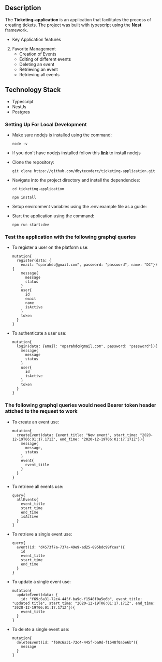 ## Description

The **Ticketing-application** is an application that facilitates the process of creating tickets. The project was built with typescript using the **[Nest](https://github.com/nestjs/nest)** framework.

- Key Application features

2. Favorite Management
   - Creation of Events
   - Editing of different events
   - Deleting an event
   - Retrieving an event
   - Retrieving all events

## Technology Stack

- Typescript
- NestJs
- Postgres

### Setting Up For Local Development

- Make sure nodejs is installed using the command:

  ```
  node -v
  ```

- If you don't have nodejs installed follow this **[link](https://nodejs.org/en/)** to install nodejs

* Clone the repository:

  ```
  git clone https://github.com/dbytecoderc/ticketing-application.git
  ```

* Navigate into the project directory and install the dependencies:

  ```
  cd ticketing-application

  npm install
  ```

* Setup environment variables using the .env.example file as a guide:

- Start the application using the command:

  ```
  npm run start:dev
  ```

### Test the application with the following graphql queries

- To register a user on the platform use:

  ```
  mutation{
    register(data: {
      email: "oparahdc@gmail.com", password: "password", name: "DC"}){
      message{
        message
        status
      }
      user{
        id
        email
        name
        isActive
      }
      token
    }
  }
  ```

- To authenticate a user use:

  ```
  mutation{
    login(data: {email: "oparahdc@gmail.com", password: "password"}){
      message{
        message
        status
      }
      user{
        id
        isActive
      }
      token
    }
  }
  ```

### The following graphql queries would need Bearer token header attched to the request to work

- To create an event use:

  ```
  mutation{
    createEvent(data: {event_title: "New event", start_time: "2020-12-19T06:01:17.171Z", end_time: "2020-12-19T06:01:17.171Z"}){
      message{
        message,
        status
      }
      event{
        event_title
      }
    }
  }
  ```

- To retrieve all events use:

  ```
  query{
    allEvents{
      event_title
      start_time
      end_time
      isActive
    }
  }
  ```

- To retrieve a single event use:

  ```
  query{
    event(id: "d4573f7a-737a-49e9-ad25-895bdc99fcaa"){
      id
      event_title
      start_time
      end_time
    }
  }
  ```

- To update a single event use:

  ```
  mutation{
    updateEvent(data: {
      id: "f69c6a31-72c4-445f-ba9d-f1548f0a5e6b", event_title: "updated title", start_time: "2020-12-19T06:01:17.171Z", end_time: "2020-12-19T06:01:17.171Z"}){
      event_title
    }
  }
  ```

- To delete a single event use:

  ```
  mutation{
    deleteEvent(id: "f69c6a31-72c4-445f-ba9d-f1548f0a5e6b"){
      message
    }
  }
  ```
